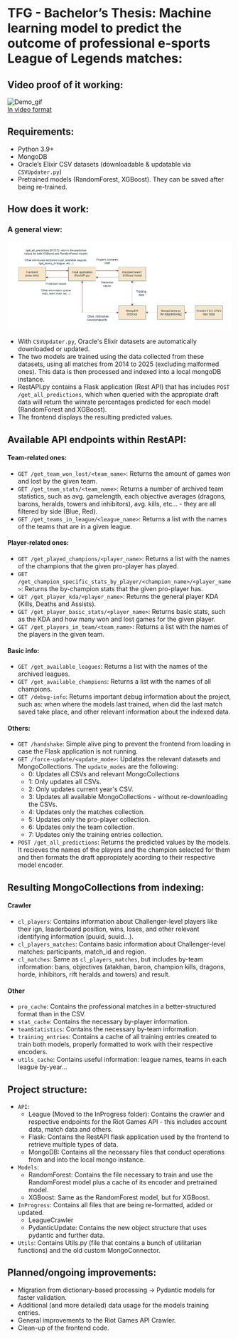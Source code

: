 # TFG - Bachelor’s Thesis: Machine learning model to predict the outcome of professional e-sports League of Legends matches:
## Video proof of it working:
![Demo_gif](video_gif.gif)<br>
[In video format](video.mp4)

## Requirements:
- Python 3.9+  
- MongoDB  
- Oracle’s Elixir CSV datasets (downloadable & updatable via `CSVUpdater.py`)  
- Pretrained models (RandomForest, XGBoost). They can be saved after being re-trained.  

## How does it work:
### A general view:
![Description](basic_schema.JPG)

- With `CSVUpdater.py`, Oracle's Elixir datasets are automatically downloaded or updated.
- The two models are trained using the data collected from these datasets, using all matches from 2014 to 2025 (excluding malformed ones). This data is then processed and indexed into a local mongoDB instance.
- RestAPI.py contains a Flask application (Rest API) that has includes `POST /get_all_predictions`, which when queried with the appropiate draft data will return the winrate percentages predicted for each model (RandomForest and XGBoost).
- The frontend displays the resulting predicted values.

## Available API endpoints within RestAPI:
#### Team-related ones:
- `GET /get_team_won_lost/<team_name>`: Returns the amount of games won and lost by the given team.
- `GET /get_team_stats/<team_name>`: Returns a number of archived team statistics, such as avg. gamelength, each objective averages (dragons, barons, heralds, towers and inhibitors), avg. kills, etc... - they are all filtered by side (Blue, Red).
- `GET /get_teams_in_league/<league_name>`: Returns a list with the names of the teams that are in a given league.
#### Player-related ones:
- `GET /get_played_champions/<player_name>`: Returns a list with the names of the champions that the given pro-player has played.
- `GET /get_champion_specific_stats_by_player/<champion_name>/<player_name>`: Returns the by-champion stats that the given pro-player has.
- `GET /get_player_kda/<player_name>`: Returns the general player KDA (Kills, Deaths and Assists).
- `GET /get_player_basic_stats/<player_name>`: Returns basic stats, such as the KDA and how many won and lost games for the given player.
- `GET /get_players_in_team/<team_name>`: Returns a list with the names of the players in the given team.
#### Basic info:
- `GET /get_available_leagues`: Returns a list with the names of the archived leagues.
- `GET /get_available_champions`: Returns a list with the names of all champions.
- `GET /debug-info`: Returns important debug information about the project, such as: when where the models last trained, when did the last match saved take place, and other relevant information about the indexed data.
#### Others:
- `GET /handshake`: Simple alive ping to prevent the frontend from loading in case the Flask application is not running.
- `GET /force-update/<update_mode>`: Updates the relevant datasets and MongoCollections. The `update_modes` are the following:
  - 0: Updates all CSVs and relevant MongoCollections
  - 1: Only updates all CSVs.
  - 2: Only updates current year's CSV.
  - 3: Updates all available MongoCollections - without re-downloading the CSVs.
  - 4: Updates only the matches collection.
  - 5: Updates only the pro-player collection.
  - 6: Updates only the team collection.
  - 7: Updates only the training entries collection.
- `POST /get_all_predictions`: Returns the predicted values by the models. It recieves the names of the players and the champion selected for them and then formats the draft appropiately acording to their respective model encoder.

## Resulting MongoCollections from indexing:
#### Crawler
- `cl_players`: Contains information about Challenger-level players like their ign, leaderboard position, wins, loses, and other relevant identifying information (puuid, suuid...).
- `cl_players_matches`: Contains basic information about Challenger-level matches: participants, match_id and region.
- `cl_matches`: Same as `cl_players_matches`, but includes by-team information: bans, objectives (atakhan, baron, champion kills, dragons, horde, inhibitors, rift heralds and towers) and result.
#### Other
- `pro_cache`: Contains the professional matches in a better-structured format than in the CSV.
- `stat_cache`: Contains the necessary by-player information.
- `teamStatistics`: Contains the necessary by-team information.
- `training_entries`: Contains a cache of all training entries created to train both models, properly formatted to work with their respective encoders.
- `utils_cache`: Contains useful information: league names, teams in each league by-year...

## Project structure:
- `API`:
  - League (Moved to the InProgress folder): Contains the crawler and respective endpoints for the Riot Games API - this includes account data, match data and others.
  - Flask: Contains the RestAPI flask application used by the frontend to retrieve multiple types of data.
  - MongoDB: Contains all the necessary files that conduct operations from and into the local mongo instance.
- `Models`:
  - RandomForest: Contains the file necessary to train and use the RandomForest model plus a cache of its encoder and pretrained model.
  - XGBoost: Same as the RandomForest model, but for XGBoost.
- `InProgress`: Contains all files that are being re-formatted, added or updated.
  - LeagueCrawler
  - PydanticUpdate: Contains the new object structure that uses pydantic and further data.
- `Utils`: Contains Utils.py (file that contains a bunch of utilitarian functions) and the old custom MongoConnector.

## Planned/ongoing improvements:
- Migration from dictionary-based processing -> Pydantic models for faster validation.
- Additional (and more detailed) data usage for the models training entries.
- General improvements to the Riot Games API Crawler.
- Clean-up of the frontend code.

